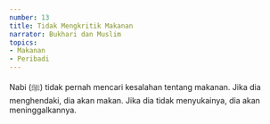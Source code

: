 ```yaml
---
number: 13
title: Tidak Mengkritik Makanan
narrator: Bukhari dan Muslim
topics:
- Makanan
- Peribadi
---
```


Nabi (ﷺ) tidak pernah mencari kesalahan tentang makanan. Jika dia menghendaki, dia akan makan. Jika dia tidak menyukainya, dia akan meninggalkannya.
